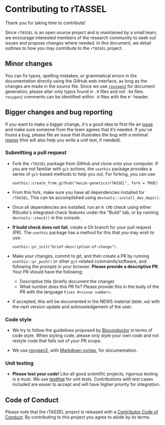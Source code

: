 # Contributing to rTASSEL

Thank you for taking time to contribute!

Since `rTASSEL` is an open source project and is maintained by a small team, we 
encourage interested members of the research community to seek out issues and 
propose changes where needed. In this document, we detail outlines to how you
may contribute to the `rTASSEL` project.


## Minor changes

You can fix typos, spelling mistakes, or grammatical errors in the 
documentation directly using the GitHub web interface, as long as the changes 
are made in the _source_ file. Since we use 
[`roxygen2`](https://roxygen2.r-lib.org/articles/roxygen2.html) for document
generation, please alter only typos found in `.R` files and _not_ `.Rd` files.
`roxygen2` comments can be identified within `.R` files with the `#'` header.


## Bigger changes and bug reporting

If you want to make a bigger change, it's a good idea to first file an
[issue](https://github.com/maize-genetics/rTASSEL/issues)
and make sure someone from the team agrees that it’s needed. If you’ve found a 
bug, please file an issue that illustrates the bug with a minimal 
[reprex](https://www.tidyverse.org/help/#reprex) (this will also help you write 
a unit test, if needed).

### Submitting a pull request

* Fork the `rTASSEL` package from GitHub and clone onto your computer. If you
  are not familiar with `git` actions, the `usethis` package provides a series
  of `git`-based methods to help you out. For forking, you can use:
  
  ```
  usethis::create_from_github("maize-genetics/rTASSEL", fork = TRUE)
  ```

* From this fork, make sure you have all dependencies installed for `rTASSEL`. 
  This can be accomplished using `devtools::install_dev_deps()`.

* Once all dependencies are installed, run an `R CMD` check using either 
  RStudio's integrated check features under the "Build" tab, or by running 
  `devtools::check()` in the console.

* **If build check does not fail**, create a Git branch for your pull request 
  (PR). The `usethis` package has a method for this that you may wish to use:
  
  ```
  usethis::pr_init("brief-description-of-change").
  ```
* Make your changes, commit to git, and then create a PR by running 
  `usethis::pr_push()` or other `git`-related commands/software, and following 
  the prompts in your browser. **Please provide a descriptive PR**. Your
  PR should have the following:
  + Descriptive title (briefly document the change)
  + What number does this PR fix? Please provide this in the body of the PR
    with the language `Fixes #<issue number>`.

* If accepted, this will be documented in the NEWS material (`NEWS.md`) with
  the next version update and acknowledgement of the user.

### Code style

* We try to follow the guidelines proposed by
  [Bioconductor](https://contributions.bioconductor.org/r-code.html#r-code) in
  terms of code style. When styling code, please only style your own code and
  not restyle code that falls out of your PR scope.

* We use [roxygen2](https://cran.r-project.org/package=roxygen2), with
  [Markdown syntax](https://roxygen2.r-lib.org/articles/rd-formatting.html),
  for documentation.  

### Unit testing
* **Please test your code!** Like all good scientific projects, rigorous testing
  is a must. We use [testthat](https://cran.r-project.org/package=testthat) 
  for unit tests. Contributions with test cases included are easier to accept 
  and will have higher priority for integration.


## Code of Conduct

Please note that the rTASSEL project is released with a
[Contributor Code of Conduct](CODE_OF_CONDUCT.md). By contributing to this
project you agree to abide by its terms.
